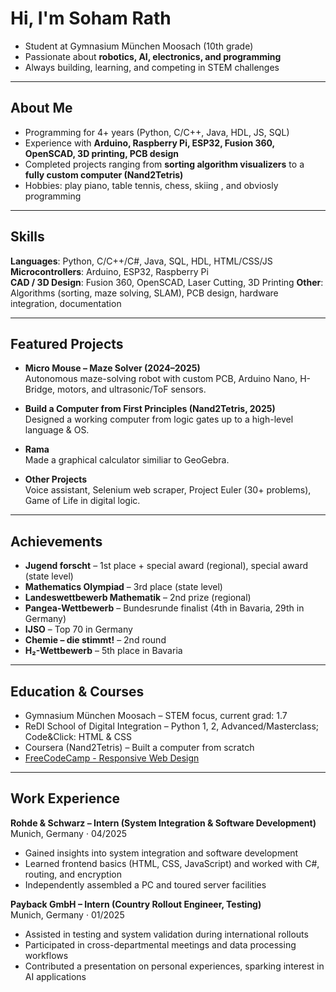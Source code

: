 # Hi, I'm Soham Rath  

- Student at Gymnasium München Moosach (10th grade)  
- Passionate about **robotics, AI, electronics, and programming**  
- Always building, learning, and competing in STEM challenges  

---

## About Me  
- Programming for 4+ years (Python, C/C++, Java, HDL, JS, SQL)
- Experience with **Arduino, Raspberry Pi, ESP32, Fusion 360, OpenSCAD, 3D printing, PCB design**  
- Completed projects ranging from **sorting algorithm visualizers** to a **fully custom computer (Nand2Tetris)**  
- Hobbies: play piano, table tennis, chess, skiing , and obviosly programming

---

## Skills  
**Languages**: Python, C/C++/C#, Java, SQL, HDL, HTML/CSS/JS  
**Microcontrollers**: Arduino, ESP32, Raspberry Pi  
**CAD / 3D Design**: Fusion 360, OpenSCAD, Laser Cutting, 3D Printing
**Other**: Algorithms (sorting, maze solving, SLAM), PCB design, hardware integration, documentation 

---

## Featured Projects  

- **Micro Mouse – Maze Solver (2024–2025)**  
  Autonomous maze-solving robot with custom PCB, Arduino Nano, H-Bridge, motors, and ultrasonic/ToF sensors.  

- **Build a Computer from First Principles (Nand2Tetris, 2025)**  
  Designed a working computer from logic gates up to a high-level language & OS.  

- **Rama**  
  Made a graphical calculator similiar to GeoGebra.

- **Other Projects**  
  Voice assistant, Selenium web scraper, Project Euler (30+ problems), Game of Life in digital logic.  
---

## Achievements  

- **Jugend forscht** – 1st place + special award (regional), special award (state level)  
- **Mathematics Olympiad** – 3rd place (state level)  
- **Landeswettbewerb Mathematik** – 2nd prize (regional)  
- **Pangea-Wettbewerb** – Bundesrunde finalist (4th in Bavaria, 29th in Germany)  
- **IJSO** – Top 70 in Germany  
- **Chemie – die stimmt!** – 2nd round  
- **H₂-Wettbewerb** – 5th place in Bavaria  

---

## Education & Courses  

- Gymnasium München Moosach – STEM focus, current grad: 1.7  
- ReDI School of Digital Integration – Python 1, 2, Advanced/Masterclass; Code&Click: HTML & CSS 
- Coursera (Nand2Tetris) – Built a computer from scratch
- [FreeCodeCamp - Responsive Web Design](https://www.freecodecamp.org/certification/fcceee8ee57-1f2b-42cf-87f7-3f7ee04c6ce8/responsive-web-design)


---

## Work Experience  

**Rohde & Schwarz – Intern (System Integration & Software Development)**  
 Munich, Germany · 04/2025  
- Gained insights into system integration and software development  
- Learned frontend basics (HTML, CSS, JavaScript) and worked with C#, routing, and encryption  
- Independently assembled a PC and toured server facilities  

**Payback GmbH – Intern (Country Rollout Engineer, Testing)**  
 Munich, Germany · 01/2025  
- Assisted in testing and system validation during international rollouts  
- Participated in cross-departmental meetings and data processing workflows  
- Contributed a presentation on personal experiences, sparking interest in AI applications  
